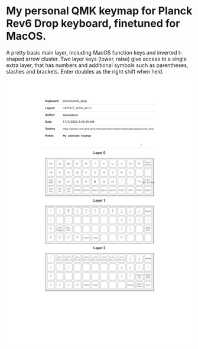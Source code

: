# My personal QMK keymap for Planck Rev6 Drop keyboard, finetuned for MacOS.

A pretty basic main layer, including MacOS function keys and inverted t-shaped arrow cluster. Two layer keys (lower, raise) give access to a single extra layer, that has numbers and additional symbols such as parentheses, slashes and brackets.
Enter doubles as the right shift when held.

![Image of my keymap](https://github.com/mgussekloo/qmk-drop-planck-v6/blob/0a6fc95137d3278e5892d59ca68cadc8bc8b908a/QMK%20Configurator.jpg)
